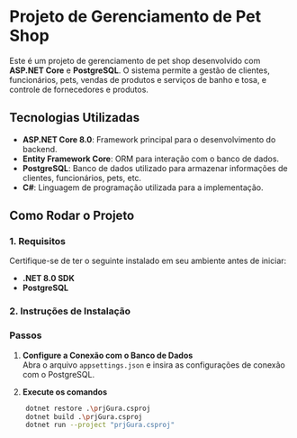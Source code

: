 # Projeto de Gerenciamento de Pet Shop

Este é um projeto de gerenciamento de pet shop desenvolvido com **ASP.NET Core** e **PostgreSQL**. O sistema permite a gestão de clientes, funcionários, pets, vendas de produtos e serviços de banho e tosa, e controle de fornecedores e produtos.

## Tecnologias Utilizadas

- **ASP.NET Core 8.0**: Framework principal para o desenvolvimento do backend.
- **Entity Framework Core**: ORM para interação com o banco de dados.
- **PostgreSQL**: Banco de dados utilizado para armazenar informações de clientes, funcionários, pets, etc.
- **C#**: Linguagem de programação utilizada para a implementação.

## Como Rodar o Projeto

### 1. Requisitos

Certifique-se de ter o seguinte instalado em seu ambiente antes de iniciar:

- **.NET 8.0 SDK** 
- **PostgreSQL** 

### 2. Instruções de Instalação

### Passos

1. **Configure a Conexão com o Banco de Dados**  
   Abra o arquivo `appsettings.json` e insira as configurações de conexão com o PostgreSQL.

2. **Execute os comandos** 
```bash
    dotnet restore .\prjGura.csproj
    dotnet build .\prjGura.csproj
    dotnet run --project "prjGura.csproj"
 ```
